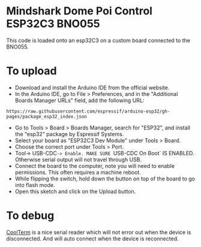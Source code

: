# Mindshark Dome Poi Control ESP32C3 BNO055

This code is loaded onto an esp32C3 on a custom board connected to the BNO055.

# To upload

- Download and install the Arduino IDE from the official website.
- In the Arduino IDE, go to File > Preferences, and in the "Additional Boards Manager URLs" field, add the following URL:

```
https://raw.githubusercontent.com/espressif/arduino-esp32/gh-pages/package_esp32_index.json
```
- Go to Tools > Board > Boards Manager, search for "ESP32", and install the "esp32" package by Espressif Systems.
- Select your board as "ESP32C3 Dev Module" under Tools > Board.
- Choose the correct port under Tools > Port.
- Tool-> USB-CDC`-> Enable. MAKE SURE `USB-CDC On Boot` IS ENABLED. Otherwise serial output will not travel through USB. 
- Connect the board to the computer, note you will need to enable permissions. This often requires a machine reboot.
- While flipping the switch, hold down the button on top of the board to go into flash mode.
- Open this sketch and click on the Upload button.

# To debug

[CoolTerm](https://freeware.the-meiers.org/) is a nice serial reader which will not error out when the device is disconnected. And will auto connect when the device is reconnected.
